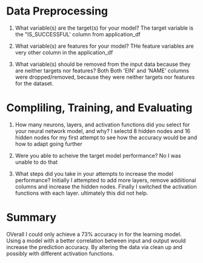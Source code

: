 # Data Preprocessing

  1. What variable(s) are the target(s) for your model?
      The target variable is the "IS_SUCCESSFUL' column from application_df

  2. What variable(s) are features for your model?
      THe feature variables are very other column in the application_df

  3. What variable(s) should be removed from the input data because they are neither targets nor features?
       Both Both 'EIN' and 'NAME' columns were dropped/removed, because they were neither targets nor features for the dataset.

# Compliling, Training, and Evaluating

  1. How many neurons, layers, and activation functions did you select for your neural network model, and why?
     I selectd 8 hidden nodes and 16 hidden nodes for my first attempt to see how the accuracy would be and how to adapt going further

  2. Were you able to acheive the target model performance?
     No I was unable to do that

  3. What steps did you take in your attempts to increase the model performance?
     Initially I attempted to add more layers, remove addiitional columns and increase the hidden nodes. Finally I switched the activation functions with each layer. ultimately this did not help.

# Summary

OVerall I could only achieve a 73% accuracy in for the learning model. Using a model with a better correlation between input and output would increase the prediction accuracy. By altering the data via clean up and possibly with different activation functions.

